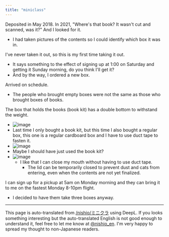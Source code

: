 ```yaml
---
title: "miniclass"
---
```


Deposited in May 2018.
In 2021, "Where's that book? It wasn't cut and scanned, was it?" And I looked for it.
- I had taken pictures of the contents so I could identify which box it was in.

I've never taken it out, so this is my first time taking it out.
- It says something to the effect of signing up at 1:00 on Saturday and getting it Sunday morning, do you think I'll get it?
- And by the way, I ordered a new box.

Arrived on schedule.
- The people who brought empty boxes were not the same as those who brought boxes of books.

The box that holds the books (book kit) has a double bottom to withstand the weight.
- ![image](https://gyazo.com/8c59a05e37c478ee356e6284413d2512/thumb/1000)
- Last time I only bought a book kit, but this time I also bought a regular box, this one is a regular cardboard box and I have to use duct tape to fasten it.
- ![image](https://gyazo.com/e61bd82afed4c327704232ef97b326f1/thumb/1000)
- Maybe I should have just used the book kit?
- ![image](https://gyazo.com/313a55a59c08e8dcbe62404ab644711b/thumb/1000)
    - I like that I can close my mouth without having to use duct tape.
        - The lid can be temporarily closed to prevent dust and cats from entering, even when the contents are not yet finalized.

I can sign up for a pickup at 5am on Monday morning and they can bring it to me on the fastest Monday 8-10pm flight.
- I decided to have them take three boxes anyway.

---
This page is auto-translated from [/nishio/ミニクラ](https://scrapbox.io/nishio/ミニクラ) using DeepL. If you looks something interesting but the auto-translated English is not good enough to understand it, feel free to let me know at [@nishio_en](https://twitter.com/nishio_en). I'm very happy to spread my thought to non-Japanese readers.